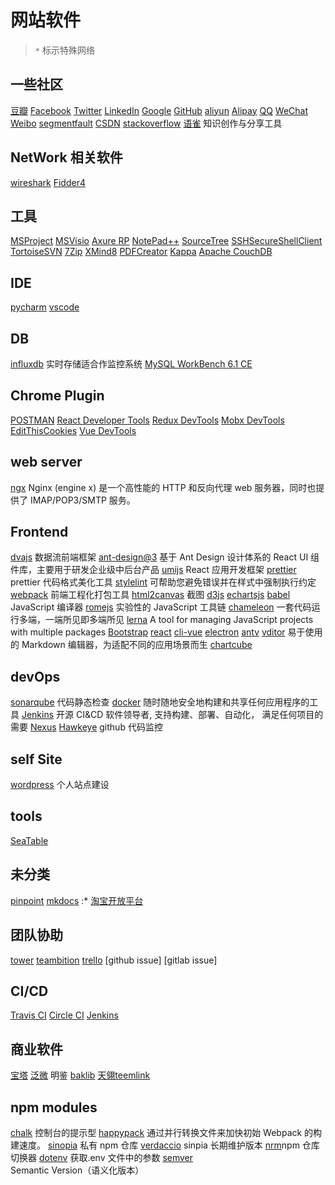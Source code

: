 # 网站软件

> `*` 标示特殊网络


## 一些社区

[豆瓣](https://www.douban.com/)
[Facebook](https://developers.facebook.com/)
[Twitter](https://dev.twitter.com/)
[LinkedIn](https://www.linkedin.com/developers/)
[Google](https://developers.google.cn/)
[GitHub](https://github.com/)
[aliyun](https://www.aliyun.com/)
[Alipay](https://open.alipay.com/platform/home.htm)
[QQ](https://open.tencent.com/)
[WeChat](https://open.weixin.qq.com/)
[Weibo](https://weibo.com/)
[segmentfault](https://segmentfault.com/)
[CSDN](https://www.csdn.net/)
[stackoverflow](https://stackoverflow.com/)
[语雀](https://www.yuque.com/) 知识创作与分享工具

## NetWork 相关软件

[wireshark](https://www.wireshark.org/)
[Fidder4](https://www.telerik.com/download/fiddler)

## 工具

[MSProject]()
[MSVisio]()
[Axure RP]()
[NotePad++]()
[SourceTree]()
[SSHSecureShellClient]()
[TortoiseSVN]()
[7Zip]()
[XMind8]()
[PDFCreator]()
[Kappa]()
[Apache CouchDB]()

## IDE

[pycharm]()
[vscode]()

## DB

[influxdb]() 实时存储适合作监控系统
[MySQL WorkBench 6.1 CE]()

## Chrome Plugin

[POSTMAN]()
[React Developer Tools]()
[Redux DevTools]()
[Mobx DevTools]()
[EditThisCookies]()
[Vue DevTools]()

## web server

[ngx](http://nginx.org/) Nginx (engine x) 是一个高性能的 HTTP 和反向代理 web 服务器，同时也提供了 IMAP/POP3/SMTP 服务。

## Frontend

[dvajs](https://dvajs.com/) 数据流前端框架
[ant-design@3](https://3x.ant.design/) 基于 Ant Design 设计体系的 React UI 组件库，主要用于研发企业级中后台产品
[umijs](https://umijs.org/) React 应用开发框架
[prettier](https://prettier.io/) prettier 代码格式美化工具
[stylelint](https://stylelint.io/) 可帮助您避免错误并在样式中强制执行约定
[webpack](https://webpack.js.org/) 前端工程化打包工具
[html2canvas](https://html2canvas.hertzen.com/) 截图
[d3js](https://d3js.org/)
[echartsjs](https://www.echartsjs.com/zh/index.html)
[babel](https://babeljs.io/) JavaScript 编译器
[romejs](https://romejs.dev/) 实验性的 JavaScript 工具链
[chameleon](https://github.com/didi/chameleon) 一套代码运行多端，一端所见即多端所见
[lerna](https://github.com/lerna/lerna) A tool for managing JavaScript projects with multiple packages
[Bootstrap](https://getbootstrap.com/)
[react](https://reactjs.org/)
[cli-vue](https://cli.vuejs.org/)
[electron](http://www.electronjs.org/)
[antv](https://antv.gitee.io/zh)
[vditor](https://vditor.b3log.org/) 易于使用的 Markdown 编辑器，为适配不同的应用场景而生
[chartcube](https://chartcube.alipay.com/)

## devOps

[sonarqube](https://www.sonarqube.org/) 代码静态检查
[docker](https://www.docker.com/) 随时随地安全地构建和共享任何应用程序的工具
[Jenkins](https://jenkins.io/zh/) 开源 CI&CD 软件领导者, 支持构建、部署、自动化， 满足任何项目的需要
[Nexus](https://github.com/sonatype/docker-nexus3)
[Hawkeye](https://github.com/0xbug/Hawkeye) github 代码监控

## self Site

[wordpress](https://zh-cn.wordpress.com/) 个人站点建设

## tools

[SeaTable]()

## 未分类

[pinpoint]()
[mkdocs](https://www.mkdocs.org/) :*
[淘宝开放平台](https://open.taobao.com/docs/doc_index.htm?spm=a219a.7386781.1.21.03gLE0)

## 团队协助

[tower](https://tower.im/)
[teambition](https://www.teambition.com/)
[trello](https://trello.com/)
[github issue]
[gitlab issue]


## CI/CD

[Travis CI]()
[Circle CI]()
[Jenkins]()

## 商业软件

[宝塔](https://www.bt.cn/)
[泛微](https://www.weaver.com.cn/e9/?source=31&kw=baidupinzhuan)
明鉴
[baklib](https://www.baklib.com/)
[天翎teemlink](http://www.teemlink.com/) 

## npm modules

[chalk](https://www.npmjs.com/package/chalk) 控制台的提示型
[happypack](https://www.npmjs.com/package/happypack) 通过并行转换文件来加快初始 Webpack 的构建速度。
[sinopia](https://github.com/rlidwka/sinopia) 私有 npm 仓库
[verdaccio](https://www.npmjs.com/package/verdaccio) sinpia 长期维护版本
[nrm](https://www.npmjs.com/package/nrm)npm 仓库切换器
[dotenv](https://www.npmjs.com/package/dotenv) 获取.env 文件中的参数
[semver](https://www.npmjs.com/package/semver) Semantic Version（语义化版本）